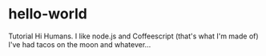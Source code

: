 # hello-world
Tutorial
Hi Humans. I like node.js and Coffeescript (that's what I'm made of)
I've had tacos on the moon and whatever...
